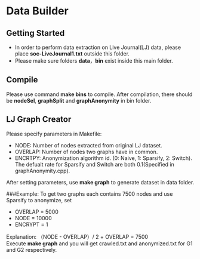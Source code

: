 # Data Builder

## Getting Started
* In order to perform data extraction on Live Journal(LJ) data, please place **soc-LiveJournal1.txt** outside this folder.
* Please make sure folders **data**，**bin** exist inside this main folder.

## Compile
Please use command **make bins** to compile. After compilation, there should be **nodeSel**, **graphSplit** and **graphAnonymity** in bin folder. 

## LJ Graph Creator
Please specify parameters in Makefile:
* NODE: Number of nodes extracted from original LJ dataset.
* OVERLAP: Number of nodes two graphs have in common.
* ENCRTPY: Anonymization algorithm id. (0: Naive, 1: Sparsify, 2: Switch). The defualt rate for Sparsify and Switch are both 0.1(Specified in graphAnonymity.cpp).

After setting parameters, use **make graph** to generate dataset in data folder.

###Example:
To get two graphs each contains 7500 nodes and use Sparsify to anonymize, set 
* OVERLAP = 5000
* NODE = 10000
* ENCRYPT = 1

Explanation: （NODE - OVERLAP）/ 2 + OVERLAP = 7500  
Execute **make graph** and you will get crawled.txt and anonymized.txt for G1 and G2 respectively.
